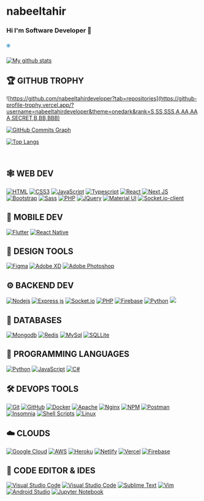 # nabeeltahir
### Hi I'm Software Developer 👋

<a href="https://www.linkedin.com/in/nabeel-tahir-68a531228/"><div style="font-size: 25px; width: 2%;">

<svg xmlns="http://www.w3.org/2000/svg" xmlns:xlink="http://www.w3.org/1999/xlink" data-name="Layer 1" viewBox="0 0 128 128"><defs><clipPath id="b"><path fill="none" d="M64-153.91a12,12,0,0,1,6,1.61l37.16,21.45a12,12,0,0,1,6,10.39v42.91a12,12,0,0,1-6,10.39L70-45.7a12,12,0,0,1-6,1.61,12,12,0,0,1-6-1.61L20.84-67.15a12,12,0,0,1-6-10.39v-42.91a12,12,0,0,1,6-10.39L58-152.3a12,12,0,0,1,6-1.61m0-8a20,20,0,0,0-10,2.68L16.84-137.77a20,20,0,0,0-10,17.32v42.91a20,20,0,0,0,10,17.32L54-38.77a20,20,0,0,0,10,2.68,20,20,0,0,0,10-2.68l37.16-21.45a20,20,0,0,0,10-17.32v-42.91a20,20,0,0,0-10-17.32L74-159.23a20,20,0,0,0-10-2.68Z"/></clipPath><clipPath id="c"><path fill="none" d="M64-115A16,16,0,0,0,48-99,16,16,0,0,0,64-83,16,16,0,0,0,80-99,16,16,0,0,0,64-115Zm0,24a8,8,0,0,1-8-8,8,8,0,0,1,8-8,8,8,0,0,1,8,8A8,8,0,0,1,64-91Z"/></clipPath><clipPath id="e"><path fill="none" d="M84-63H44A16,16,0,0,1,28-79v-40a16,16,0,0,1,16-16H84a16,16,0,0,1,16,16v40A16,16,0,0,1,84-63ZM44-127a8,8,0,0,0-8,8v40a8,8,0,0,0,8,8H84a8,8,0,0,0,8-8v-40a8,8,0,0,0-8-8Z"/></clipPath><clipPath id="f"><circle cx="82" cy="-117" r="5" fill="none"/></clipPath><radialGradient id="a" cx="27.5" cy="-41.5" r="137.5" gradientUnits="userSpaceOnUse"><stop offset="0" stop-color="#ffd676"/><stop offset=".25" stop-color="#f2a454"/><stop offset=".38" stop-color="#f05c3c"/><stop offset=".7" stop-color="#c22f86"/><stop offset=".96" stop-color="#6666ad"/><stop offset=".99" stop-color="#5c6cb2"/></radialGradient><radialGradient id="d" cx="27.5" cy="-41.5" r="148.5" xlink:href="#a"/><radialGradient id="g" cx="13.87" cy="-22.62" r="185.63" xlink:href="#a"/></defs><g clip-path="url(#b)"><circle cx="27.5" cy="-41.5" r="137.5" fill="url(#a)"/></g><g clip-path="url(#c)"><circle cx="27.5" cy="-41.5" r="148.5" fill="url(#d)"/></g><g clip-path="url(#e)"><circle cx="27.5" cy="-41.5" r="148.5" fill="url(#d)"/></g><g clip-path="url(#f)"><circle cx="13.87" cy="-22.62" r="185.63" fill="url(#g)"/></g><path fill="#0177b5" d="M64,9.09a12,12,0,0,1,6,1.61l37.16,21.45a12,12,0,0,1,6,10.39V85.45a12,12,0,0,1-6,10.39L70,117.3a12,12,0,0,1-12,0L20.84,95.85a12,12,0,0,1-6-10.39V42.55a12,12,0,0,1,6-10.39L58,10.7a12,12,0,0,1,6-1.61m0-8A20,20,0,0,0,54,3.77L16.84,25.23a20,20,0,0,0-10,17.32V85.45a20,20,0,0,0,10,17.32L54,124.23a20,20,0,0,0,20,0l37.16-21.45a20,20,0,0,0,10-17.32V42.55a20,20,0,0,0-10-17.32L74,3.77A20,20,0,0,0,64,1.09Z"/><path fill="#0177b5" d="M92,32H36a4,4,0,0,0-4,4V92a4,4,0,0,0,4,4H92a4,4,0,0,0,4-4V36A4,4,0,0,0,92,32ZM52,86H42V56H52ZM47,52a6,6,0,1,1,6-6A6,6,0,0,1,47,52ZM86,86H76V66c0-1.66-2.24-3-5-3-4,0-5,5.34-5,7V86H56V56H66v7c0-5,4.48-7,10-7A10,10,0,0,1,86,66Z"/></svg></a>
</div>



[![My github stats](https://github-readme-stats.vercel.app/api?username=nabeeltahirdeveloper&count_private=true&bg_color=fff&text_color=0A2540&title_color=635BFF&hide=stars&show_icons=true&custom_title=GitHub%20Stats(Nabeel+Tahir))](https://github.com/nabeeltahirdeveloper)
<br/>

## 🏆 **GITHUB TROPHY**

![https://github.com/nabeeltahirdeveloper?tab=repositories](https://github-profile-trophy.vercel.app/?username=nabeeltahirdeveloper&theme=onedark&rank=S,SS,SSS,A,AA,AAA,SECRET,B,BB,BBB)

<a href="[http://www.github.com/hicodersofficial](https://github.com/nabeeltahirdeveloper?tab=repositories)"><img src="https://activity-graph.herokuapp.com/graph?username=nabeeltahirdeveloper&bg_color=1c1917&color=ffffff&line=0891b2&point=ffffff&area_color=1c1917&area=true&hide_border=true&custom_title=GitHub%20Commits%20Graph" alt="GitHub Commits Graph" /></a>


[![Top Langs](https://github-readme-stats.vercel.app/api/top-langs/?username=nabeeltahirdeveloper&hide=PureBasic&langs_count=8)](https://github.com/nabeeltahirdeveloper)

<br />

## 🕸️ **WEB DEV**

[![HTML](https://img.shields.io/badge/HTML5-E34F26?style=for-the-badge&logo=html5&logoColor=white "HTML")][repo]
[![CSS3](https://img.shields.io/badge/CSS3-1572B6?style=for-the-badge&logo=css3&logoColor=white "CSS")][repo]
[![JavaScript](https://img.shields.io/badge/JavaScript-F7DF1E?style=for-the-badge&logo=javascript&logoColor=black "JavaScript")][repo]
[![Typescript](https://img.shields.io/badge/TypeScript-007ACC?style=for-the-badge&logo=typescript&logoColor=white "Typescript")][repo]
[![React](https://img.shields.io/badge/React-20232A?style=for-the-badge&logo=react&logoColor=61DAFB "React")][repo]
[![Next JS](https://img.shields.io/badge/Next-black?style=for-the-badge&logo=next.js&logoColor=white "Next.js")][repo]
[![Bootstrap](https://img.shields.io/badge/Bootstrap-563D7C?style=for-the-badge&logo=bootstrap&logoColor=white "Bootstrap")][repo]
[![Sass](https://img.shields.io/badge/Sass-CC6699?style=for-the-badge&logo=sass&logoColor=white "SASS")][repo]
[![PHP](https://img.shields.io/badge/PHP-777BB4?style=for-the-badge&logo=php&logoColor=white "PHP")][repo]
[![JQuery](https://img.shields.io/badge/jQuery-0769AD?style=for-the-badge&logo=jquery&logoColor=white "JQuery")][repo]
[![Material UI](https://img.shields.io/badge/Material--UI-%230081CB.svg?style=for-the-badge&logo=mui&logoColor=white "Material UI")][repo]
[![Socket.io-client](https://img.shields.io/badge/Socket.io--client-black?style=for-the-badge&logo=socket.io&badgeColor=**010101** "Socket.io-client")][repo]



## 📱 **MOBILE DEV**

[![Flutter](https://img.shields.io/badge/Flutter-02569B?style=for-the-badge&logo=flutter&logoColor=white "Flutter")][repo]
[![React Native](https://img.shields.io/badge/React_Native-20232A?style=for-the-badge&logo=react&logoColor=61DAFB "React Native")][repo]

<!-- [![Android](https://img.shields.io/badge/Android-3DDC84?style=for-the-badge&logo=android&logoColor=white "Android")][repo] -->
<!-- [![Swift](https://img.shields.io/badge/swift-F54A2A?style=for-the-badge&logo=swift&logoColor=white)][repo] -->

## 🍧 **DESIGN TOOLS**

[![Figma](https://img.shields.io/badge/figma-%23F24E1E.svg?style=for-the-badge&logo=figma&logoColor=white "Figma")][repo]
[![Adobe XD](https://img.shields.io/badge/Adobe%20XD-470137?style=for-the-badge&logo=Adobe%20XD&logoColor=#FF61F6 "XD")][repo]
[![Adobe Photoshop](https://img.shields.io/badge/adobe%20photoshop-%2331A8FF.svg?style=for-the-badge&logo=adobe%20photoshop&logoColor=white)][repo]

## ⚙️ **BACKEND DEV**

[![](https://img.shields.io/badge/Node.js-43853D?style=for-the-badge&logo=node.js&logoColor=white "Nodejs")][repo]
[![Express js](https://img.shields.io/badge/Express.js-404D59?style=for-the-badge "Express js")][repo]
[![Socket.io](https://img.shields.io/badge/Socket.io-black?style=for-the-badge&logo=socket.io&badgeColor=010101 "Socket.io")][repo]
[![PHP](https://img.shields.io/badge/PHP-777BB4?style=for-the-badge&logo=php&logoColor=white "PHP")][repo]
[![Firebase](https://img.shields.io/badge/firebase-%23039BE5.svg?style=for-the-badge&logo=firebase "Firebase")][repo]
[![Python](https://img.shields.io/badge/python-3670A0?style=for-the-badge&logo=python&logoColor=ffdd54 "Python")][repo]
[![](https://img.shields.io/badge/Flask-000000?style=for-the-badge&logo=flask&logoColor=white)][repo]

<!-- [![Go](https://img.shields.io/badge/go-%2300ADD8.svg?style=for-the-badge&logo=go&logoColor=white "GO Lang")][repo] -->

## 📅 **DATABASES**

[![Mongodb](https://img.shields.io/badge/MongoDB-4EA94B?style=for-the-badge&logo=mongodb&logoColor=white "Mongodb")][repo]
[![Redis](https://img.shields.io/badge/redis-%23DD0031.svg?style=for-the-badge&logo=redis&logoColor=white "Redis")][repo]
[![MySql](https://img.shields.io/badge/MySQL-00000F?style=for-the-badge&logo=mysql&logoColor=white "MySql")][repo]
[![SQLLite](https://img.shields.io/badge/SQLite-07405E?style=for-the-badge&logo=sqlite&logoColor=white "SQLLite")][repo]

<!-- [![Postgresql](https://img.shields.io/badge/PostgreSQL-316192?style=for-the-badge&logo=postgresql&logoColor=white "Postgresql")][repo] -->

## 🎯 **PROGRAMMING LANGUAGES**

[![Python](https://img.shields.io/badge/python-3670A0?style=for-the-badge&logo=python&logoColor=ffdd54 "Python")][repo]
[![JavaScript](https://img.shields.io/badge/JavaScript-F7DF1E?style=for-the-badge&logo=javascript&logoColor=black "JavaScript")][repo]
[![C#](https://img.shields.io/badge/c%23-%23239120.svg?style=for-the-badge&logo=c-sharp&logoColor=white "C#")][repo]

<!-- [![Java](https://img.shields.io/badge/java-%23ED8B00.svg?style=for-the-badge&logo=java&logoColor=white "Java")][repo] -->

## 🛠️ **DEVOPS TOOLS**

[![Git](https://img.shields.io/badge/git-%23F05033.svg?style=for-the-badge&logo=git&logoColor=white "Git")][repo]
[![GitHub](https://img.shields.io/badge/github-%23121011.svg?style=for-the-badge&logo=github&logoColor=white "GitHub")][repo]
[![Docker](https://img.shields.io/badge/docker-%230db7ed.svg?style=for-the-badge&logo=docker&logoColor=white)][repo]
[![Apache](https://img.shields.io/badge/apache-%23D42029.svg?style=for-the-badge&logo=apache&logoColor=white "Apache")][repo]
[![Nginx](https://img.shields.io/badge/nginx-%23009639.svg?style=for-the-badge&logo=nginx&logoColor=white "Nginx")][repo]
[![NPM](https://img.shields.io/badge/NPM-%23000000.svg?style=for-the-badge&logo=npm&logoColor=white "Npm")][repo]
[![Postman](https://img.shields.io/badge/Postman-FF6C37?style=for-the-badge&logo=postman&logoColor=white "Postman")][repo]
[![Insomnia](https://img.shields.io/badge/Insomnia-black?style=for-the-badge&logo=insomnia&logoColor=5849BE "Insomnia")][repo]
[![Shell Scripts](https://img.shields.io/badge/Shell_Script-121011?style=for-the-badge&logo=gnu-bash&logoColor=white)][repo]
[![Linux](https://img.shields.io/badge/Linux-FCC624?style=for-the-badge&logo=linux&logoColor=black "Linux")][repo]

<!-- [![Gradle](https://img.shields.io/badge/Gradle-02303A.svg?style=for-the-badge&logo=Gradle&logoColor=white "Gradle")][repo] -->

## ☁️ **CLOUDS**

[![Google Cloud](https://img.shields.io/badge/GoogleCloud-%234285F4.svg?style=for-the-badge&logo=google-cloud&logoColor=white "Google Cloud")][repo]
[![AWS](https://img.shields.io/badge/Amazon-_AWS-FF9900?style=for-the-badge&logo=amazon-aws&logoColor=white "AWS")][repo]
[![Heroku](https://img.shields.io/badge/heroku-%23430098.svg?style=for-the-badge&logo=heroku&logoColor=white "Heroku")][repo]
[![Netlify](https://img.shields.io/badge/netlify-%23000000.svg?style=for-the-badge&logo=netlify&logoColor=#00C7B7 "Netlify")][repo]
[![Vercel](https://img.shields.io/badge/vercel-%23000000.svg?style=for-the-badge&logo=vercel&logoColor=white "Vercel")][repo]
[![Firebase](https://img.shields.io/badge/firebase-%23039BE5.svg?style=for-the-badge&logo=firebase "Firebase")][repo]

## 📄 **CODE EDITOR & IDES**

[![Visual Studio Code](https://img.shields.io/badge/VS%20Code-0078d7.svg?style=for-the-badge&logo=visual-studio-code&logoColor=white "Visual Studio Code")][repo]
[![Visual Studio Code](https://img.shields.io/badge/VS%20Code%20Insider-24bfa5.svg?style=for-the-badge&logo=visual-studio-code&logoColor=white "Visual Studio Code")][repo]
[![Sublime Text](https://img.shields.io/badge/sublime_text-%23575757.svg?style=for-the-badge&logo=sublime-text&logoColor=important "Sublime Text")][repo]
[![Vim](https://img.shields.io/badge/VIM-%2311AB00.svg?style=for-the-badge&logo=vim&logoColor=white)][repo]
[![Android Studio](https://img.shields.io/badge/Android%20Studio-3DDC84.svg?style=for-the-badge&logo=android-studio&logoColor=white)][repo]
[![Jupyter Notebook](https://img.shields.io/badge/jupyter-%23FA0F00.svg?style=for-the-badge&logo=jupyter&logoColor=white)][repo]



[repo]: https://github.com/nabeeltahirdeveloper?tab=repositories


<!-- [![Top Langs](https://github-readme-stats.vercel.app/api/top-langs/?username=anuraghazra)](https://github.com/anuraghazra/github-readme-stats)


[![Top Langs](https://github-readme-stats.vercel.app/api/top-langs/?username=anuraghazra&exclude_repo=github-readme-stats,anuraghazra.github.io)](https://github.com/anuraghazra/github-readme-stats)


[![Top Langs](https://github-readme-stats.vercel.app/api/top-langs/?username=anuraghazra&hide=javascript,html)](https://github.com/anuraghazra/github-readme-stats) -->




<!-- 
[![Top Langs](https://github-readme-stats.vercel.app/api/top-langs/?username=anuraghazra&layout=compact)](https://github.com/anuraghazra/github-readme-stats) -->

<!-- 
<a href="https://github.com/anuraghazra/github-readme-stats">
  <img align="center" src="https://github-readme-stats.vercel.app/api/pin/?username=anuraghazra&repo=github-readme-stats" />
</a>
<a href="https://github.com/anuraghazra/convoychat">
  <img align="center" src="https://github-readme-stats.vercel.app/api/pin/?username=anuraghazra&repo=convoychat" />
</a>
 -->
